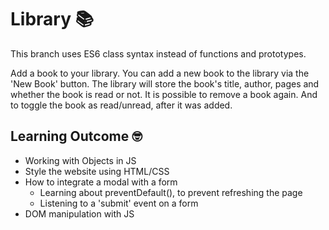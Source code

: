# Library 📚

This branch uses ES6 class syntax instead of functions and prototypes.

Add a book to your library. You can add a new book to the library via the 'New Book' button. The library will store the book's title, author, pages and whether the book is read or not. 
It is possible to remove a book again. And to toggle the book as read/unread, after it was added.

## Learning Outcome 🤓

- Working with Objects in JS
- Style the website using HTML/CSS
- How to integrate a modal with a form
  - Learning about preventDefault(), to prevent refreshing the page
  - Listening to a 'submit' event on a form
- DOM manipulation with JS